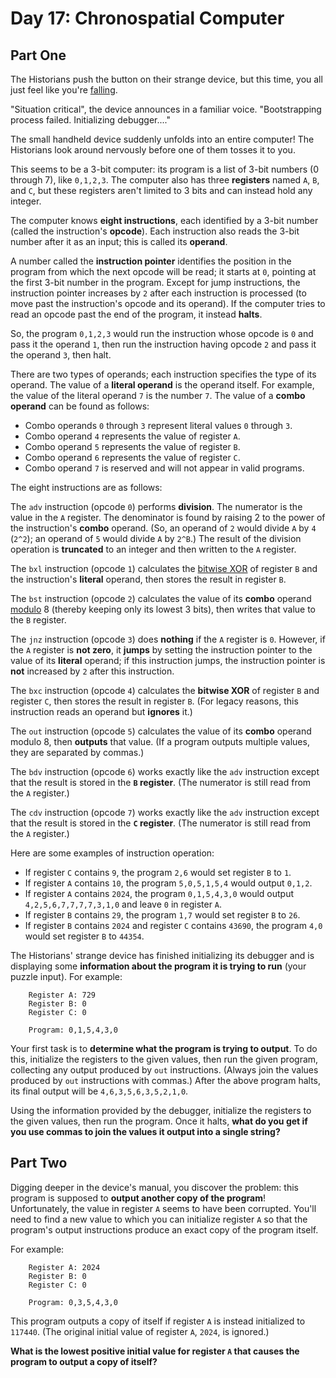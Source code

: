# Day 17: Chronospatial Computer

## Part One

The Historians push the button on their strange device, but this time,
you all just feel like you're [falling](../../advent-2018/day-06).

"Situation critical", the device announces in a familiar voice.
"Bootstrapping process failed. Initializing debugger...."

The small handheld device suddenly unfolds into an entire computer! The
Historians look around nervously before one of them tosses it to you.

This seems to be a 3-bit computer: its program is a list of 3-bit
numbers (0 through 7), like `0,1,2,3`. The computer also has three
**registers** named `A`, `B`, and `C`, but these registers aren't limited
to 3 bits and can instead hold any integer.

The computer knows **eight instructions**, each identified by a 3-bit
number (called the instruction's **opcode**). Each instruction also reads
the 3-bit number after it as an input; this is called its **operand**.

A number called the **instruction pointer** identifies the position in the
program from which the next opcode will be read; it starts at `0`,
pointing at the first 3-bit number in the program. Except for jump
instructions, the instruction pointer increases by `2` after each
instruction is processed (to move past the instruction's opcode and its
operand). If the computer tries to read an opcode past the end of the
program, it instead **halts**.

So, the program `0,1,2,3` would run the instruction whose opcode is `0`
and pass it the operand `1`, then run the instruction having opcode `2`
and pass it the operand `3`, then halt.

There are two types of operands; each instruction specifies the type of
its operand. The value of a **literal operand** is the operand itself. For
example, the value of the literal operand `7` is the number `7`. The
value of a **combo operand** can be found as follows:

-   Combo operands `0` through `3` represent literal values `0` through
    `3`.
-   Combo operand `4` represents the value of register `A`.
-   Combo operand `5` represents the value of register `B`.
-   Combo operand `6` represents the value of register `C`.
-   Combo operand `7` is reserved and will not appear in valid programs.

The eight instructions are as follows:

The `adv` instruction (opcode `0`) performs **division**. The numerator is
the value in the `A` register. The denominator is found by raising 2 to
the power of the instruction's **combo** operand. (So, an operand of `2`
would divide `A` by `4` (`2^2`); an operand of `5` would divide `A` by
`2^B`.) The result of the division operation is **truncated** to an
integer and then written to the `A` register.

The `bxl` instruction (opcode `1`) calculates the
[bitwise XOR](https://en.wikipedia.org/wiki/Bitwise_operation#XOR) of
register `B` and the instruction's **literal** operand, then stores the
result in register `B`.

The `bst` instruction (opcode `2`) calculates the value of its **combo**
operand [modulo](https://en.wikipedia.org/wiki/Modulo) 8 (thereby
keeping only its lowest 3 bits), then writes that value to the `B`
register.

The `jnz` instruction (opcode `3`) does **nothing** if the `A` register is
`0`. However, if the `A` register is **not zero**, it **jumps** by setting
the instruction pointer to the value of its **literal** operand; if this
instruction jumps, the instruction pointer is **not** increased by `2`
after this instruction.

The `bxc` instruction (opcode `4`) calculates the **bitwise XOR** of
register `B` and register `C`, then stores the result in register `B`.
(For legacy reasons, this instruction reads an operand but **ignores**
it.)

The `out` instruction (opcode `5`) calculates the value of its **combo**
operand modulo 8, then **outputs** that value. (If a program outputs
multiple values, they are separated by commas.)

The `bdv` instruction (opcode `6`) works exactly like the `adv`
instruction except that the result is stored in the **`B` register**. (The
numerator is still read from the `A` register.)

The `cdv` instruction (opcode `7`) works exactly like the `adv`
instruction except that the result is stored in the **`C` register**. (The
numerator is still read from the `A` register.)

Here are some examples of instruction operation:

-   If register `C` contains `9`, the program `2,6` would set register
    `B` to `1`.
-   If register `A` contains `10`, the program `5,0,5,1,5,4` would
    output `0,1,2`.
-   If register `A` contains `2024`, the program `0,1,5,4,3,0` would
    output `4,2,5,6,7,7,7,7,3,1,0` and leave `0` in register `A`.
-   If register `B` contains `29`, the program `1,7` would set register
    `B` to `26`.
-   If register `B` contains `2024` and register `C` contains `43690`,
    the program `4,0` would set register `B` to `44354`.

The Historians' strange device has finished initializing its debugger
and is displaying some **information about the program it is trying to
run** (your puzzle input). For example:

```
    Register A: 729
    Register B: 0
    Register C: 0

    Program: 0,1,5,4,3,0
```

Your first task is to **determine what the program is trying to output**.
To do this, initialize the registers to the given values, then run the
given program, collecting any output produced by `out` instructions.
(Always join the values produced by `out` instructions with commas.)
After the above program halts, its final output will be
`4,6,3,5,6,3,5,2,1,0`.

Using the information provided by the debugger, initialize the registers
to the given values, then run the program. Once it halts, **what do you
get if you use commas to join the values it output into a single
string?**

## Part Two

Digging deeper in the device's manual, you discover the problem: this
program is supposed to **output another copy of the program**!
Unfortunately, the value in register `A` seems to have been corrupted.
You'll need to find a new value to which you can initialize register `A`
so that the program's output instructions produce an exact copy of the
program itself.

For example:

```
    Register A: 2024
    Register B: 0
    Register C: 0

    Program: 0,3,5,4,3,0
```

This program outputs a copy of itself if register `A` is instead
initialized to `117440`. (The original initial value of register `A`,
`2024`, is ignored.)

**What is the lowest positive initial value for register `A` that causes
the program to output a copy of itself?**
